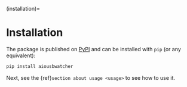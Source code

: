 (installation)=

# Installation

The package is published on [PyPI](https://pypi.org/project/aiousbwatcher/) and can be installed with `pip` (or any equivalent):

```bash
pip install aiousbwatcher
```

Next, see the {ref}`section about usage <usage>` to see how to use it.
